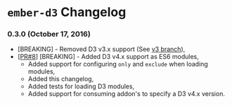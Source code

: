 # `ember-d3` Changelog

### 0.3.0 (October 17, 2016)

- [BREAKING] - Removed D3 v3.x support (See [v3 branch](https://github.com/brzpegasus/ember-d3/tree/v3)),
- [[PR#8](https://github.com/brzpegasus/ember-d3/pull/8)] [BREAKING] - Added D3 v4.x support as ES6 modules,
  - Added support for configuring `only` and `exclude` when loading modules,
  - Added this changelog,
  - Added tests for loading D3 modules,
  - Added support for consuming addon's to specify a D3 v4.x version.

